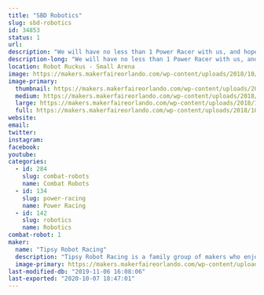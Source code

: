 ```yaml
---
title: "SBD Robotics"
slug: sbd-robotics
id: 34853
status: 1
url: 
description: "We will have no less than 1 Power Racer with us, and hopefully a 220 lb robot."
description-long: "We will have no less than 1 Power Racer with us, and will also have several ant weight combat robots of which most will be for static display.  We will also be bringing some of the tools used for designing and building our projects which again will mostly be for static display."
location: Robot Ruckus - Small Arena
image: https://makers.makerfaireorlando.com/wp-content/uploads/2018/10/42776282_10156335736427550_4183082367147048960_o-1024x768.jpg
image-primary:
  thumbnail: https://makers.makerfaireorlando.com/wp-content/uploads/2018/10/42776282_10156335736427550_4183082367147048960_o-150x150.jpg
  medium: https://makers.makerfaireorlando.com/wp-content/uploads/2018/10/42776282_10156335736427550_4183082367147048960_o-300x225.jpg
  large: https://makers.makerfaireorlando.com/wp-content/uploads/2018/10/42776282_10156335736427550_4183082367147048960_o-1024x768.jpg
  full: https://makers.makerfaireorlando.com/wp-content/uploads/2018/10/42776282_10156335736427550_4183082367147048960_o.jpg
website: 
email: 
twitter: 
instagram: 
facebook: 
youtube: 
categories:
  - id: 284
    slug: combat-robots
    name: Combat Robots
  - id: 134
    slug: power-racing
    name: Power Racing
  - id: 142
    slug: robotics
    name: Robotics
combat-robot: 1
maker:
  name: "Tipsy Robot Racing"
  description: "Tipsy Robot Racing is a family group of makers who enjoy building and competing in combat robotics and Power Racing Series.  We enjoy designing and fabricating parts in our garage based maker space."
  image-primary: https://makers.makerfaireorlando.com/wp-content/uploads/2019/07/IMG_3638-1024x768.jpg
last-modified-db: "2019-11-06 16:08:06"
last-exported: "2020-10-07 18:47:01"
---
```

